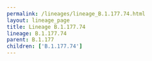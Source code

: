 ```yaml
---
permalink: /lineages/lineage_B.1.177.74.html
layout: lineage_page
title: Lineage B.1.177.74
lineage: B.1.177.74
parent: B.1.177
children: ['B.1.177.74']
---
```

